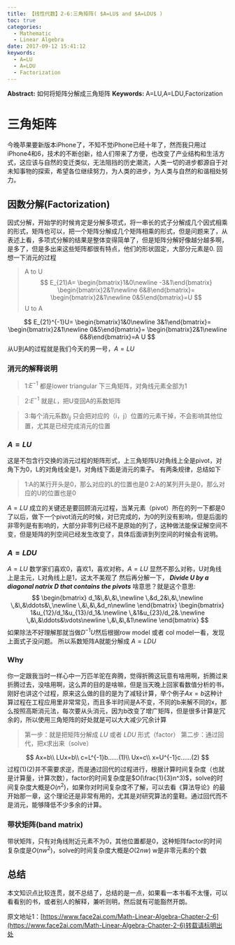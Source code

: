 ```yaml
---
title: 【线性代数】2-6:三角矩阵( $A=LU$ and $A=LDU$ )
toc: true
categories:
  - Mathematic
  - Linear Algebra
date: 2017-09-12 15:41:12
keywords:
  - A=LU
  - A=LDU
  - Factorization
---
```

**Abstract:** 如何将矩阵分解成三角矩阵
**Keywords:** A=LU,A=LDU,Factorization
<!--more-->
# 三角矩阵
今晚苹果要新版本iPhone了，不知不觉iPhone已经十年了，然而我只用过iPhone4和6，技术的不断创新，给人们带来了方便，也改变了产业结构和生活方式，这应该与自然的变迁类似，无法阻挡的历史潮流，人类一切的进步都源自于对未知事物的探索，希望各位继续努力，为人类的进步，为人类与自然的和谐相处努力。

## 因数分解(Factorization)
因式分解，开始学的时候肯定是分解多项式，将一串长的式子分解成几个因式相乘的形式，矩阵也可以，把一个矩阵分解成几个矩阵相乘的形式，但是问题来了，从表述上看，多项式分解的结果是整体变得简单了，但是矩阵分解好像越分越多啊，是多了，但是多出来这些矩阵都很有特点，他们的形状固定，大部分元素是0.
回想一下消元的过程
>A to U
$$
E_{21}A=
\begin{bmatrix}1&0\newline  -3&1\end{bmatrix}
\begin{bmatrix}2&1\newline 6&8\end{bmatrix}=
\begin{bmatrix}2&1\newline 0&5\end{bmatrix}=U
$$
>U to A

$$
E_{21}^{-1}U=
\begin{bmatrix}1&0\newline 3&1\end{bmatrix}=
\begin{bmatrix}2&1\newline 0&5\end{bmatrix}=
\begin{bmatrix}2&1\newline 6&8\end{bmatrix}=A
U
$$
从U到A的过程就是我们今天的男一号，$A=LU$
### 消元的解释说明
>1:$E^{-1}$ 都是lower triangular 下三角矩阵，对角线元素全部为1

>2:$E^{-1}$ 就是$L$，把U变回A的系数矩阵

>3:每个消元系数$l_{ij}$ 只会把对应的（i，j）位置的元素干掉，不会影响其他位置，尤其是已经完成消元的位置

### $A=LU$
这是不包含行交换的消元过程的矩阵形式，上三角矩阵U对角线上全是pivot，对角下为0，L的对角线全是1，对角线下面是消元的乘子。
有两条规律，总结如下
>1:A的某行开头是0，那么对应的L的位置也是0
>2:A的某列开头是0，那么对应的U的位置也是0

$A=LU$ 成立的关键还是要回顾消元过程，当某元素（pivot）所在的列一下都是0了以后，做下一个pivot消元的时候，对已完成的，为0的列没有影响，但是后面的非零列是有影响的，大部分非零列已经不是原始的列了，这种做法能保证解空间不变，但是矩阵的列空间已经发生改变了，具体后面讲到列空间的时候会有说明。
### $A=LDU$
$A=LU$ 数学家们喜欢0，喜欢1，喜欢对称，$A=LU$ 显然不那么对称，U对角线上是主元，L对角线上是1，这太不美观了
然后再分解一下，
***Divide U by a diagonal natrix D that contains the pivots***
啥意思？就是这个意思:
$$
\begin{bmatrix}
d_1&\,&\,&\,\newline
\,&d_2&\,&\,\newline
\,&\,&\ddots&\,\newline
\,&\,&\,&d_n\newline
\end{bmatrix}
\begin{bmatrix}
1&u_{12}/d_1&u_{13}/d_1&.\newline
\,&1&u_{23}/d_2&.\newline
\,&\,&\ddots&\vdots\newline
\,&\,&\,&1\newline
\end{bmatrix}
$$
如果除法不好理解那就当做$D^{-1}U$然后根据row model 或者 col model一看，发现上面式子没问题。
所以系数矩阵A就能分解成 $A=LDU$

### Why
你一定跟我当时一样心中一万匹羊驼在奔腾，觉得折腾这玩意有啥用啊，折腾过来折腾过去，没啥用啊，这么弄的目的是啥嘛，但是当天晚上回家看数值分析的书，刚好也讲这个过程，原来这么做的目的是为了减轻计算，举个例子$Ax=b$这种计算过程在工程应用里非常常见，而且多半时间是A不变，不同的b来解不同的x，那么按照高斯消元法，每次要从头消元，因为b改变了增广矩阵，但是很多计算是冗余的，所以使用三角矩阵的好处就是可以大大减少冗余计算


>第一步：就是把矩阵分解成 $LU$ 或者 $LDU$ 形式（factor）
>第二步：通过回代，把x求出来（solve）

$$
Ax=b\\
LUx=b\\
c=L^{-1}b......(1)\\
Ux=c\\
x=U^{-1}c......(2)
$$
过程(1)(2)并不需要求逆，而是通过回代的过程进行，根据计算时间复杂度（也就是计算量，计算次数），factor的时间复杂度是$O(\frac{1}{3}n^3)$，solve的时间复杂度大概是$O(n^2)$，如果你对时间复杂度不了解，可以去看《算法导论》的最开始那一章，这个理论还是非常有用的，尤其是对研究算法的童鞋。通过回代而不是消元，能够降低不少多余的计算。
### 带状矩阵(band matrix)
带状矩阵，只有对角线附近元素不为0，其他位置都是0，这种矩阵factor的时间复杂度是$O(nw^2)$，solve的时间复杂度大概是$O(2nw)$ w是非零元素的个数

## 总结
本文知识点比较连贯，就不总结了，总结的是一点，如果看一本书看不太懂，可以看看别的书，或者别人的解释，兼听则明，然后就有可能豁然开朗。





原文地址1：[https://www.face2ai.com/Math-Linear-Algebra-Chapter-2-6](https://www.face2ai.com/Math-Linear-Algebra-Chapter-2-6)转载请标明出处
